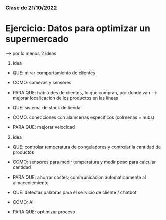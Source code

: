 ### Clase de 21/10/2022
# Ejercicio: Datos para optimizar un supermercado
--> por lo menos 2 ideas

1. idea
- QUE: mirar comportamiento de clientes
- COMO: cameras y sensores
- PARA QUE: habitudes de clientes, lo que compran, por donde van --> mejorar localicacion de los productos en las lineas

- QUE: sistema de stock de tienda: 
- COMO: conecciones con alamcenas especificos (colmenas = hubs)
- PARA QUE: mejorar velocidad

2. idea
- QUE: controlar temperatura de congeladores y controlar la cantidad de productos
- COMO: sensores para medir temperatura y medir peso para calcular cantidad
- PARA QUE: ahorrar costes; communicacion automaticamente al almaceniemiento

- QUE: detectar palabras para el servicio de cliente / chatbot
- COMO: AI
- PARA QUE: optimizar proceso


